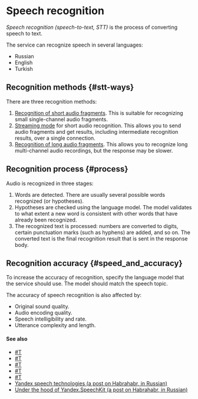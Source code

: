 # Speech recognition

_Speech recognition (speech-to-text, STT)_ is the process of converting speech to text.

The service can recognize speech in several languages:

* Russian
* English
* Turkish

## Recognition methods {#stt-ways}

There are three recognition methods:

1. [Recognition of short audio fragments](request.md). This is suitable for recognizing small single-channel audio fragments.
1. [Streaming mode](streaming.md) for short audio recognition. This allows you to send audio fragments and get results, including intermediate recognition results, over a single connection.
1. [Recognition of long audio fragments](transcribation.md). This allows you to recognize long multi-channel audio recordings, but the response may be slower.

## Recognition process {#process}

Audio is recognized in three stages:

1. Words are detected. There are usually several possible words recognized (or hypotheses).
1. Hypotheses are checked using the language model. The model validates to what extent a new word is consistent with other words that have already been recognized.
1. The recognized text is processed: numbers are converted to digits, certain punctuation marks (such as hyphens) are added, and so on. The converted text is the final recognition result that is sent in the response body.

## Recognition accuracy {#speed_and_accuracy}

To increase the accuracy of recognition, specify the language model that the service should use. The model should match the speech topic.

The accuracy of speech recognition is also affected by:

* Original sound quality.
* Audio encoding quality.
* Speech intelligibility and rate.
* Utterance complexity and length.

#### See also

* [#T](formats.md)
* [#T](models.md)
* [#T](request.md)
* [#T](streaming.md)
* [#T](transcribation.md)
* [Yandex speech technologies (a post on Habrahabr, in Russian)](https://habrahabr.ru/company/yandex/blog/243813/)
* [Under the hood of Yandex.SpeechKit (a post on Habrahabr, in Russian)](https://habrahabr.ru/company/yandex/blog/198556/)

